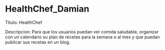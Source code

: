 # HealthChef_Damian

Titulo: HealthChef

Descripcion: Para que los usuarios puedan ver comida saludable, organizar con 
un calendario su plan de recetas para la semana o al mes y que puedan publicar
sus recetas en un blog.
